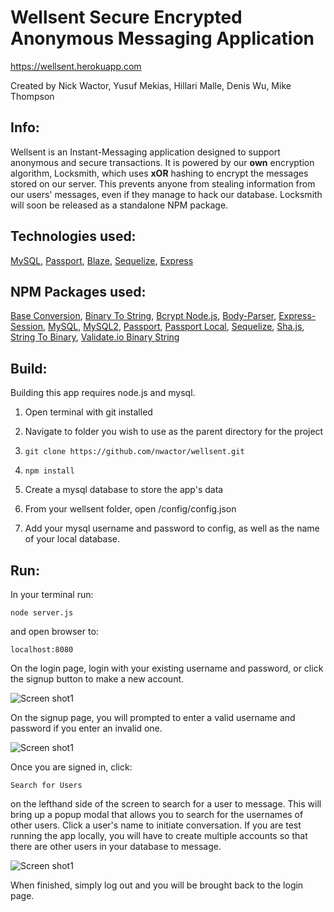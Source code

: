 # **Wellsent** Secure Encrypted Anonymous Messaging Application

https://wellsent.herokuapp.com

Created by Nick Wactor, Yusuf Mekias, Hillari Malle, Denis Wu, Mike Thompson

## Info:

Wellsent is an Instant-Messaging application designed to support anonymous and secure transactions. It is powered by our **own** encryption algorithm, Locksmith, which uses **xOR** hashing to encrypt the messages stored on our server. This prevents anyone from stealing information from our users' messages, even if they manage to hack our database. Locksmith will soon be released as a standalone NPM package.

## Technologies used:
[MySQL](https://www.mysql.com/),
[Passport](http://www.passportjs.org/),
[Blaze](https://www.blazeui.com/),
[Sequelize](http://docs.sequelizejs.com/),
[Express](https://expressjs.com/)


## NPM Packages used:
[Base Conversion](https://www.npmjs.com/package/base-conversion),
[Binary To String](https://www.npmjs.com/package/binary-to-string),
[Bcrypt Node.js](https://www.npmjs.com/package/bcrypt-nodejs),
[Body-Parser](https://www.npmjs.com/package/body-parser),
[Express-Session](https://www.npmjs.com/package/express-session),
[MySQL](https://www.npmjs.com/package/mysql),
[MySQL2](https://www.npmjs.com/package/mysql2),
[Passport](https://www.npmjs.com/package/passport),
[Passport Local](https://www.npmjs.com/package/passport-local),
[Sequelize](https://www.npmjs.com/package/sequelize),
[Sha.js](https://www.npmjs.com/package/sha.js),
[String To Binary](https://www.npmjs.com/package/string-to-binary),
[Validate.io Binary String](https://www.npmjs.com/package/validate.io-binary-string)

## Build:

Building this app requires node.js and mysql.

1. Open terminal with git installed

2. Navigate to folder you wish to use as the parent directory for the project

3. `git clone https://github.com/nwactor/wellsent.git`

4. `npm install` 

5. Create a mysql database to store the app's data

6. From your wellsent folder, open /config/config.json

7. Add your mysql username and password to config, as well as the name of your local database.

## Run:

In your terminal run:

`node server.js`

and open browser to:

`localhost:8080`

On the login page, login with your existing username and password, or click the signup button to make a new account.

![Screen shot1](https://github.com/nwactor/wellsent/blob/master/public/assets/images/login.png?raw=true)

On the signup page, you will prompted to enter a valid username and password if you enter an invalid one.

![Screen shot1](https://github.com/nwactor/wellsent/blob/master/public/assets/images/enteruserpassword.png?raw=true)

Once you are signed in, click:

`Search for Users`

on the lefthand side of the screen to search for a user to message. This will bring up a popup modal that allows you to search for the usernames of other users. Click a user's name to initiate conversation. If you are test running the app locally, you will have to create multiple accounts so that there are other users in your database to message.

![Screen shot1](https://github.com/nwactor/wellsent/blob/master/public/assets/images/main.png?raw=true)

When finished, simply log out and you will be brought back to the login page. 

